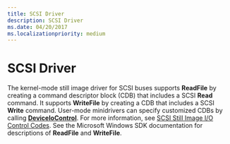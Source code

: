 ```yaml
---
title: SCSI Driver
description: SCSI Driver
ms.date: 04/20/2017
ms.localizationpriority: medium
---
```


# SCSI Driver





The kernel-mode still image driver for SCSI buses supports **ReadFile** by creating a command descriptor block (CDB) that includes a SCSI **Read** command. It supports **WriteFile** by creating a CDB that includes a SCSI **Write** command. User-mode minidrivers can specify customized CDBs by calling [**DeviceIoControl**](/windows/win32/api/ioapiset/nf-ioapiset-deviceiocontrol). For more information, see [SCSI Still Image I/O Control Codes](/windows-hardware/drivers/ddi/_image/index). See the Microsoft Windows SDK documentation for descriptions of **ReadFile** and **WriteFile**.

 

